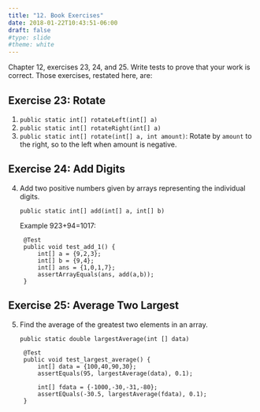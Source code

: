 ```yaml
---
title: "12. Book Exercises"
date: 2018-01-22T10:43:51-06:00
draft: false
#type: slide
#theme: white
---
```


Chapter 12, exercises 23, 24, and 25. Write tests to prove that your work is correct.
Those exercises, restated here, are:

## Exercise 23: Rotate
1. `public static int[] rotateLeft(int[] a)`
2. `public static int[] rotateRight(int[] a)`
3. `public static int[] rotate(int[] a, int amount)`: Rotate by `amount` to the right, so to the left when amount is negative.

## Exercise 24: Add Digits

4. Add two positive numbers given by arrays representing the individual digits.

    `public static int[] add(int[] a, int[] b)`

    Example 923+94=1017: 

        @Test
        public void test_add_1() {
            int[] a = {9,2,3};
            int[] b = {9,4};
            int[] ans = {1,0,1,7};
            assertArrayEquals(ans, add(a,b));
        }

## Exercise 25: Average Two Largest

5. Find the average of the greatest two elements in an array.

    `public static double largestAverage(int [] data)`
    
        @Test
        public void test_largest_average() {
            int[] data = {100,40,90,30};
            assertEquals(95, largestAverage(data), 0.1);
            
            int[] fdata = {-1000,-30,-31,-80};
            assertEQuals(-30.5, largestAverage(fdata), 0.1);
        }
        
        
